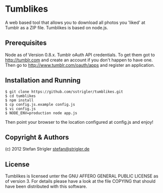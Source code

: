 
Tumblikes
========

A web based tool that allows you to download all photos you 'liked' at
Tumblr as a ZIP file. Tumblikes is based on node.js.

Prerequisites
-----------

Node as of Version 0.8.x.
Tumblr oAuth API credentials. To get them got to http://tumblr.com and
create an account if you don't happen to have one. Then go to
http://www.tumblr.com/oauth/apps and register an application.

Installation and Running
---------------------

    $ git clone https://github.com/sstrigler/tumblikes.git
    $ cd tumblikes
    $ npm install
    $ cp config.js.example config.js
    $ vi config.js
    $ NODE_ENV=production node app.js

Then point your browser to the location configured at config.js and enjoy!

Copyright & Authors
------------------

(c) 2012 Stefan Strigler <stefan@strigler.de>

License
------

Tumblikes is licensed unter the GNU AFFERO GENERAL PUBLIC LICENSE as
of version 3. For details please have a look at the file COPYING that
should have been distributed with this software.

